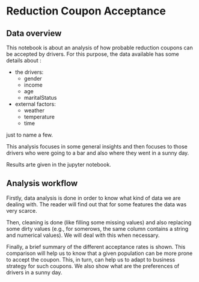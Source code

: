 
# Reduction Coupon Acceptance

## Data overview
This notebook is about an analysis of how probable reduction coupons can be accepted by drivers.
For this purpose, the data available has some details about :
  - the drivers:
    - gender
    - income
    - age
    - maritalStatus
  - external factors:
    - weather
    - temperature
    - time
 
 just to name a few.
 
This analysis focuses in some general insights and then focuses to those drivers who were going to a bar and also where they went in a sunny day. 

Results arte given in the jupyter notebook.

## Analysis workflow

Firstly, data analysis is done in order to know what kind of data we are dealing with. The reader will find out that for some features the data was very scarce. 

Then, cleaning is done (like filling some missing values) and also replacing some dirty values (e.g., for somerows, the same column contains a string and numerical values). We will deal with this when necessary.

Finally, a brief summary of the different acceptance rates is shown. This comparison will help us to know that a given population can be more prone to accept the coupon. This, in turn, can help us to adapt to business strategy for such coupons. We also show what are the preferences of drivers in a sunny day.
